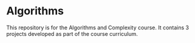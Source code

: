# Algorithms
This repository is for the Algorithms and Complexity course. It contains 3 projects developed as part of the course curriculum.
